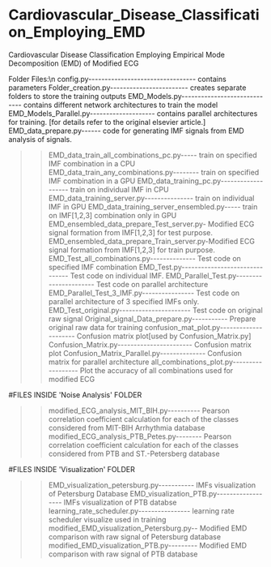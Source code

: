 # Cardiovascular_Disease_Classification_Employing_EMD
Cardiovascular Disease Classification Employing Empirical Mode Decomposition (EMD) of Modified ECG

Folder Files:\n
config.py--------------------------------- contains parameters
Folder_creation.py------------------------ creates separate folders to store the training outputs
EMD_Models.py----------------------------- contains different network architectures to train the model
EMD_Models_Parallel.py-------------------- contains parallel architectures for training. [for details refer to the original elsevier article.]
EMD_data_prepare.py------ code for generating IMF signals from EMD analysis of signals.
>>EMD_data_train_all_combinations_pc.py----- train on specified IMF combination in a CPU
>>EMD_data_train_any_combinations.py-------- train on specified IMF combination in a GPU
>>EMD_data_training_pc.py------------------- train on individual IMF in CPU
>>EMD_data_training_server.py--------------- train on individual IMF in GPU
>>EMD_data_training_server_ensembled.py----- train on IMF[1,2,3] combination only in GPU
>>EMD_ensembled_data_prepare_Test_server.py- Modified ECG signal formation from IMF[1,2,3] for test purpose.
>>EMD_ensembled_data_prepare_Train_server.py-Modified ECG signal formation from IMF[1,2,3] for train purpose.
>>EMD_Test_all_combinations.py-------------- Test code on specified IMF combination
>>EMD_Test.py------------------------------- Test code on individual IMF.
>>EMD_Parallel_Test.py---------------------- Test code on parallel architecture
>>EMD_Parallel_Test_3_IMF.py---------------- Test code on parallel architecture of 3 specified IMFs only.
>>EMD_Test_original.py---------------------- Test code on original raw signal
>>Original_signal_Data_prepare.py----------- Prepare original raw data for training
>>confusion_mat_plot.py--------------------- Confusion matrix plot[used by Confusion_Matrix.py]
>>Confusion_Matrix.py----------------------- Confusion matrix plot
>>Confusion_Matrix_Parallel.py-------------- Confusion matrix for parallel architecture
>>all_combinations_plot.py------------------ Plot the accuracy of all combinations used for modified ECG

#FILES INSIDE 'Noise Analysis' FOLDER
>>modified_ECG_analysis_MIT_BIH.py---------- Pearson correlation coefficient calculation for each of the classes considered from MIT-BIH Arrhythmia database
>>modified_ECG_analysis_PTB_Petes.py-------- Pearson correlation coefficient calculation for each of the classes considered from PTB and ST.-Petersberg database

#FILES INSIDE 'Visualization' FOLDER
>>EMD_visualization_petersburg.py----------- IMFs visualization of Petersburg Database
>>EMD_visualization_PTB.py------------------ IMFs visualization of PTB databse
>>learning_rate_scheduler.py---------------- learning rate scheduler visualize used in training
>>modified_EMD_visualization_Petersburg.py-- Modified EMD comparison with raw signal of Petersburg database
>>modified_EMD_visualization_PTB.py--------- Modified EMD comparison with raw signal of PTB database



